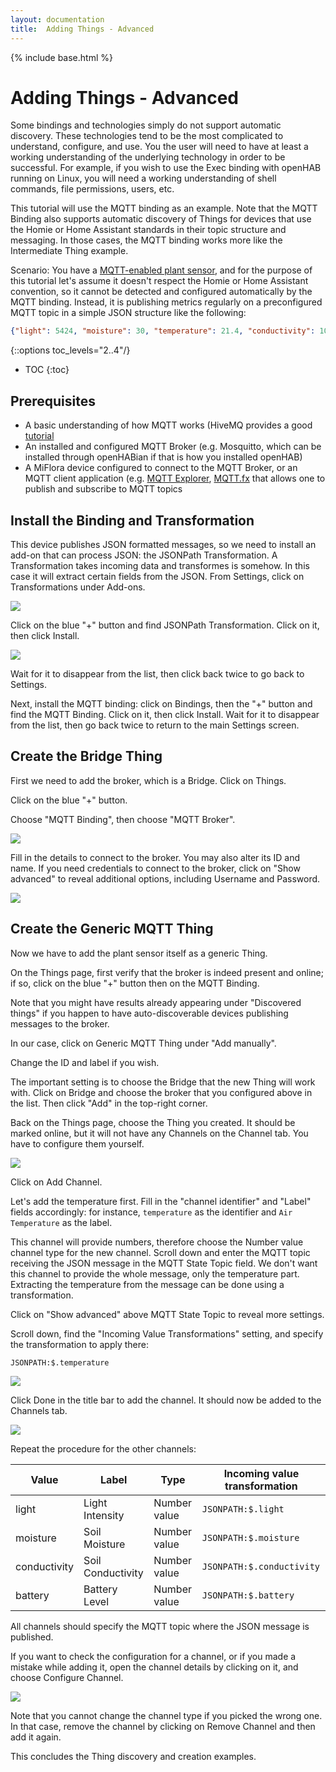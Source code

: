 ```yaml
---
layout: documentation
title:  Adding Things - Advanced
---
```


{% include base.html %}

# Adding Things - Advanced

Some bindings and technologies simply do not support automatic discovery.
These technologies tend to be the most complicated to understand, configure, and use.
You the user will need to have at least a working understanding of the underlying technology in order to be successful.
For example, if you wish to use the Exec binding with openHAB running on Linux, you will need a working understanding of shell commands, file permissions, users, etc.

This tutorial will use the MQTT binding as an example.
Note that the MQTT Binding also supports automatic discovery of Things for devices that use the Homie or Home Assistant standards in their topic structure and messaging.
In those cases, the MQTT binding works more like the Intermediate Thing example.

Scenario: You have a [MQTT-enabled plant sensor](https://github.com/ThomDietrich/miflora-mqtt-daemon), and for the purpose of this tutorial let's assume it doesn't respect the Homie or Home Assistant convention, so it cannot be detected and configured automatically by the MQTT binding.
Instead, it is publishing metrics regularly on a preconfigured MQTT topic in a simple JSON structure like the following:

```json
{"light": 5424, "moisture": 30, "temperature": 21.4, "conductivity": 1020, "battery": 100}
```
{::options toc_levels="2..4"/}

- TOC
{:toc}

## Prerequisites
- A basic understanding of how MQTT works (HiveMQ provides a good [tutorial](https://www.hivemq.com/blog/mqtt-essentials-part-3-client-broker-connection-establishment/)
- An installed and configured MQTT Broker (e.g. Mosquitto, which can be installed through openHABian if that is how you installed openHAB)
- A MiFlora device configured to connect to the MQTT Broker, or an MQTT client application (e.g. [MQTT Explorer](https://mqtt-explorer.com/), [MQTT.fx](http://mqttfx.org/) that allows one to publish and subscribe to MQTT topics

## Install the Binding and Transformation
This device publishes JSON formatted messages, so we need to install an add-on that can process JSON: the JSONPath Transformation.
A Transformation takes incoming data and transformes is somehow.
In this case it will extract certain fields from the JSON.
From Settings, click on Transformations under Add-ons.

![](images/choose_transformation.png)

Click on the blue "+" button and find JSONPath Transformation.
Click on it, then click Install.

![](images/install_jsonpath.png)

Wait for it to disappear from the list, then click back twice to go back to Settings.

Next, install the MQTT binding: click on Bindings, then the "+" button and find the MQTT Binding.
Click on it, then click Install.
Wait for it to disappear from the list, then go back twice to return to the main Settings screen.

## Create the Bridge Thing
First we need to add the broker, which is a Bridge.
Click on Things.

Click on the blue "+" button.

Choose "MQTT Binding", then choose "MQTT Broker".

![](images/mqtt_things.png)

Fill in the details to connect to the broker.
You may also alter its ID and name.
If you need credentials to connect to the broker, click on "Show advanced" to reveal additional options, including Username and Password.

![](images/mqtt_bridge_config.png)

## Create the Generic MQTT Thing
Now we have to add the plant sensor itself as a generic Thing.

On the Things page, first verify that the broker is indeed present and online; if so, click on the blue "+" button then on the MQTT Binding.

Note that you might have results already appearing under "Discovered things" if you happen to have auto-discoverable devices publishing messages to the broker.

In our case, click on Generic MQTT Thing under "Add manually".

Change the ID and label if you wish.

The important setting is to choose the Bridge that the new Thing will work with.
Click on Bridge and choose the broker that you configured above in the list.
Then click "Add" in the top-right corner.

Back on the Things page, choose the Thing you created.
It should be marked online, but it will not have any Channels on the Channel tab.
You have to configure them yourself.

![](images/mqtt_generic_thing.png)

Click on Add Channel.

Let's add the temperature first.
Fill in the "channel identifier" and "Label" fields accordingly: for instance, `temperature` as the identifier and `Air Temperature` as the label.

This channel will provide numbers, therefore choose the Number value channel type for the new channel.
Scroll down and enter the MQTT topic receiving the JSON message in the MQTT State Topic field.
We don't want this channel to provide the whole message, only the temperature part.
Extracting the temperature from the message can be done using a transformation.

Click on "Show advanced" above MQTT State Topic to reveal more settings.

Scroll down, find the "Incoming Value Transformations" setting, and specify the transformation to apply there:

```
JSONPATH:$.temperature
```

![](images/mqtt_temp_channel.png)

Click Done in the title bar to add the channel.
It should now be added to the Channels tab.

![](images/mqtt_temp_channel_created.png)

Repeat the procedure for the other channels:

Value | Label | Type | Incoming value transformation
-|-|-|-
light | Light Intensity | Number value | `JSONPATH:$.light`
moisture | Soil Moisture | Number value | `JSONPATH:$.moisture`
conductivity | Soil Conductivity | Number value | `JSONPATH:$.conductivity`
battery | Battery Level | Number value | `JSONPATH:$.battery`

All channels should specify the MQTT topic where the JSON message is published.

If you want to check the configuration for a channel, or if you made a mistake while adding it, open the channel details by clicking on it, and choose Configure Channel.

![](images/mqtt_config_channel.png)

Note that you cannot change the channel type if you picked the wrong one.
In that case, remove the channel by clicking on Remove Channel and then add it again.

This concludes the Thing discovery and creation examples.

